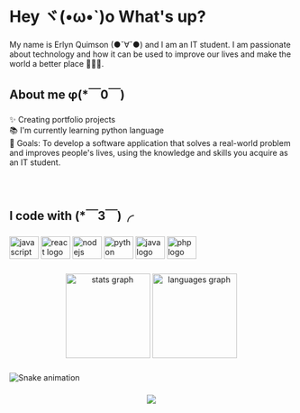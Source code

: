 <h1 align="left">Hey ヾ(•ω•`)o What's up?</h1>

###

<p align="left">My name is Erlyn Quimson (●ˇ∀ˇ●) and I am an IT student. I am passionate about technology and how it can be used to improve our lives and make the world a better place 👩🏻‍💻.</p>

###

<h2 align="left">About me φ(*￣0￣)</h2>

###

<p align="left">✨ Creating portfolio projects<br>📚 I'm currently learning python language<br>🎯 Goals: To develop a software application that solves a real-world problem and improves people's lives, using the knowledge and skills you acquire as an IT student.</p>

###

<br clear="both">

<h2 align="left">I code with (*￣3￣)╭</h2>

###

<div align="left">
  <img src="https://cdn.jsdelivr.net/gh/devicons/devicon/icons/javascript/javascript-original.svg" height="40" width="52" alt="javascript logo"  />
  <img src="https://cdn.jsdelivr.net/gh/devicons/devicon/icons/react/react-original.svg" height="40" width="52" alt="react logo"  />
  <img src="https://cdn.jsdelivr.net/gh/devicons/devicon/icons/nodejs/nodejs-original.svg" height="40" width="52" alt="nodejs logo"  />
  <img src="https://cdn.jsdelivr.net/gh/devicons/devicon/icons/python/python-original.svg" height="40" width="52" alt="python logo"  />
  <img src="https://cdn.jsdelivr.net/gh/devicons/devicon/icons/java/java-original.svg" height="40" width="52" alt="java logo"  />
  <img src="https://cdn.jsdelivr.net/gh/devicons/devicon/icons/php/php-original.svg" height="40" width="52" alt="php logo"  />
</div>

###

<div align="center">
  <img src="https://github-readme-stats.vercel.app/api?username=Devl&hide_title=false&hide_rank=false&show_icons=true&include_all_commits=true&count_private=true&disable_animations=false&theme=dracula&locale=en&hide_border=false&order=1" height="150" alt="stats graph"  />
  <img src="https://github-readme-stats.vercel.app/api/top-langs?username=Devl&locale=en&hide_title=false&layout=compact&card_width=320&langs_count=5&theme=dracula&hide_border=false&order=2" height="150" alt="languages graph"  />
</div>

###

<img src="https://raw.githubusercontent.com/Devl/Devl/blob/output/snake.svg" alt="Snake animation" />

###

<div align="center">
  <img src="https://visitor-badge.laobi.icu/badge?page_id=Devl.Devl&left_color=blueviolet"  />
</div>

###